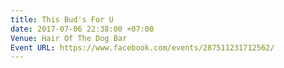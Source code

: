 ```yaml
---
title: This Bud's For U
date: 2017-07-06 22:38:00 +07:00
Venue: Hair Of The Dog Bar
Event URL: https://www.facebook.com/events/287511231712562/
---
```


